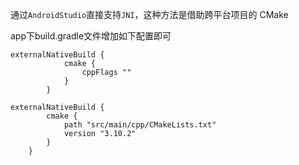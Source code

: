 通过`AndroidStudio`直接支持`JNI`，这种方法是借助跨平台项目的 CMake

app下build.gradle文件增加如下配置即可

```
externalNativeBuild {
            cmake {
                cppFlags ""
            }
        }

externalNativeBuild {
        cmake {
            path "src/main/cpp/CMakeLists.txt"
            version "3.10.2"
        }
    }
```